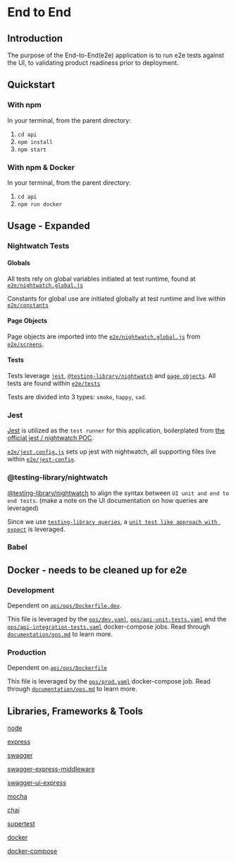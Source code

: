 # End to End

## Introduction

The purpose of the End-to-End(e2e) application is to run e2e tests against the UI, to validating product readiness
 prior to deployment.

## Quickstart

### With npm

In your terminal, from the parent directory:

1. `cd api`
2. `npm install`
3. `npm start`

### With npm & Docker

In your terminal, from the parent directory:

1. `cd api`
2. `npm run docker`

## Usage - Expanded 

### Nightwatch Tests

#### Globals 

All tests rely on global variables initiated at test runtime, found at [`e2e/nightwatch.global.js`](https://github.com/escobard/create-app/blob/master/e2e/nightwatch.global.js)

Constants for global use are initiated globally at test runtime and live within [`e2e/constants`](https://github.com/escobard/create-app/tree/master/e2e/constants)

#### Page Objects

Page objects are imported into the [`e2e/nightwatch.global.js`](https://github.com/escobard/create-app/blob/master/e2e/nightwatch.global.js) from [`e2e/screens`](https://github.com/escobard/create-app/blob/master/e2e/screens).

#### Tests

Tests leverage [`jest`](https://jestjs.io/), [`@testing-library/nightwatch`](https://github.com/testing-library/nightwatch-testing-library) and [`page objects`](https://nightwatchjs.org/guide/working-with-page-objects/). All tests are found within [`e2e/tests`](https://github.com/escobard/create-app/blob/master/e2e/tests)

Tests are divided into 3 types: `smoke`, `happy`, `sad`.

### Jest

[Jest](https://jestjs.io/) is utilized as the `test runner` for this application, boilerplated from [the official jest
 / nightwatch POC](https://github.com/mucsi96/nightwatch-api/tree/master/packages/jest-example).

[`e2e/jest.config.js`](https://github.com/escobard/create-app/blob/master/e2e/jest.config.js) sets up jest with
 nightwatch, all supporting files live within [`e2e/jest-config`](https://github.com/escobard/create-app/blob/master/e2e/jest-config).

### @testing-library/nightwatch

[@testing-library/nightwatch](https://testing-library.com/docs/nightwatch-testing-library/intro) to
 align the syntax between `UI unit and end to end tests`. (make a note on the UI documentation on how queries are  leveraged)
 
 Since we use [`testing-library queries`](https://testing-library.com/docs/react-testing-library/cheatsheet), a
   [`unit test like approach with expect`](https://nightwatchjs.org/api/expect/) is leveraged.

### Babel

## Docker - needs to be cleaned up for e2e

### Development

Dependent on [`api/ops/Dockerfile.dev`](https://github.com/escobard/create-app/blob/master/api/ops/Dockerfile.dev).

This file is leveraged by the [`ops/dev.yaml`](https://github.com/escobard/create-app/blob/master/ops/dev.yaml), [`ops/api-unit-tests.yaml`](https://github.com/escobard/create-app/blob/master/ops/api-unit-tests.yaml) and the [`ops/api-integration-tests.yaml`](https://github.com/escobard/create-app/blob/master/ops/api-integration-tests.yaml) docker-compose jobs. Read through [`documentation/ops.md`](https://github.com/escobard/create-app/blob/master/documentation/ops.md) to learn more.

### Production

Dependent on [`api/ops/Dockerfile`](https://github.com/escobard/create-app/blob/master/api/ops/Dockerfile)

This file is leveraged by the [`ops/prod.yaml`](https://github.com/escobard/create-app/blob/master/ops/prod.yaml
) docker-compose job. Read through [`documentation/ops.md`](https://github.com/escobard/create-app/blob/master/documentation/ops.md) to learn more.

## Libraries, Frameworks & Tools

[node](https://nodejs.org/en/)

[express](https://expressjs.com/)

[swagger](https://swagger.io/)

[swagger-express-middleware](https://www.npmjs.com/package/swagger-express-middleware)

[swagger-ui-express](https://www.npmjs.com/package/swagger-ui-express)

[mocha](https://mochajs.org/)

[chai](https://www.chaijs.com/)

[supertest](https://github.com/visionmedia/supertest)

[docker](https://www.docker.com/)

[docker-compose](https://docs.docker.com/compose/)

